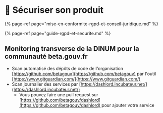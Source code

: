 # 🔐 Sécuriser son produit

{% page-ref page="mise-en-conformite-rgpd-et-conseil-juridique.md" %}

{% page-ref page="guide-rgpd-et-securite.md" %}

## Monitoring transverse de la DINUM pour la communauté beta.gouv.fr

* Scan automatisé des dépôts de code de l'organisation [https://github.com/betagouv](https://github.com/betagouv) par l'outil [https://www.gitguardian.com/](https://www.gitguardian.com/)
* Scan journalier des services par [https://dashlord.incubateur.net/](https://dashlord.incubateur.net/)
  * Vous pouvez faire une pull request sur [https://github.com/betagouv/dashlord](https://github.com/betagouv/dashlord) pour ajouter votre service

